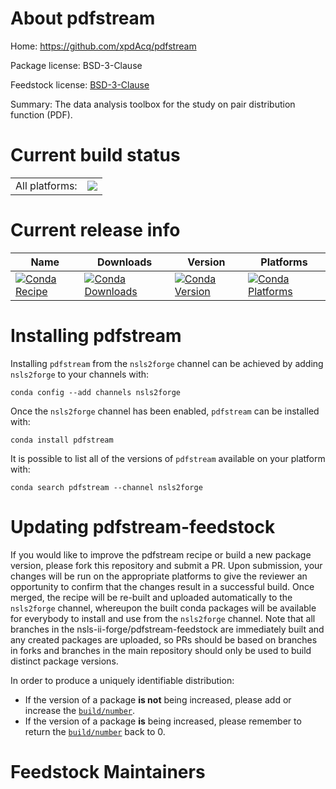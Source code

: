 About pdfstream
===============

Home: https://github.com/xpdAcq/pdfstream

Package license: BSD-3-Clause

Feedstock license: [BSD-3-Clause](https://github.com/nsls-ii-forge/pdfstream-feedstock/blob/master/LICENSE.txt)

Summary: The data analysis toolbox for the study on pair distribution function (PDF).

Current build status
====================


<table><tr><td>All platforms:</td>
    <td>
      <a href="https://dev.azure.com/nsls2forge/nsls2forge/_build/latest?definitionId=265&branchName=master">
        <img src="https://dev.azure.com/nsls2forge/nsls2forge/_apis/build/status/pdfstream-feedstock?branchName=master">
      </a>
    </td>
  </tr>
</table>

Current release info
====================

| Name | Downloads | Version | Platforms |
| --- | --- | --- | --- |
| [![Conda Recipe](https://img.shields.io/badge/recipe-pdfstream-green.svg)](https://anaconda.org/nsls2forge/pdfstream) | [![Conda Downloads](https://img.shields.io/conda/dn/nsls2forge/pdfstream.svg)](https://anaconda.org/nsls2forge/pdfstream) | [![Conda Version](https://img.shields.io/conda/vn/nsls2forge/pdfstream.svg)](https://anaconda.org/nsls2forge/pdfstream) | [![Conda Platforms](https://img.shields.io/conda/pn/nsls2forge/pdfstream.svg)](https://anaconda.org/nsls2forge/pdfstream) |

Installing pdfstream
====================

Installing `pdfstream` from the `nsls2forge` channel can be achieved by adding `nsls2forge` to your channels with:

```
conda config --add channels nsls2forge
```

Once the `nsls2forge` channel has been enabled, `pdfstream` can be installed with:

```
conda install pdfstream
```

It is possible to list all of the versions of `pdfstream` available on your platform with:

```
conda search pdfstream --channel nsls2forge
```




Updating pdfstream-feedstock
============================

If you would like to improve the pdfstream recipe or build a new
package version, please fork this repository and submit a PR. Upon submission,
your changes will be run on the appropriate platforms to give the reviewer an
opportunity to confirm that the changes result in a successful build. Once
merged, the recipe will be re-built and uploaded automatically to the
`nsls2forge` channel, whereupon the built conda packages will be available for
everybody to install and use from the `nsls2forge` channel.
Note that all branches in the nsls-ii-forge/pdfstream-feedstock are
immediately built and any created packages are uploaded, so PRs should be based
on branches in forks and branches in the main repository should only be used to
build distinct package versions.

In order to produce a uniquely identifiable distribution:
 * If the version of a package **is not** being increased, please add or increase
   the [``build/number``](https://conda.io/docs/user-guide/tasks/build-packages/define-metadata.html#build-number-and-string).
 * If the version of a package **is** being increased, please remember to return
   the [``build/number``](https://conda.io/docs/user-guide/tasks/build-packages/define-metadata.html#build-number-and-string)
   back to 0.

Feedstock Maintainers
=====================



